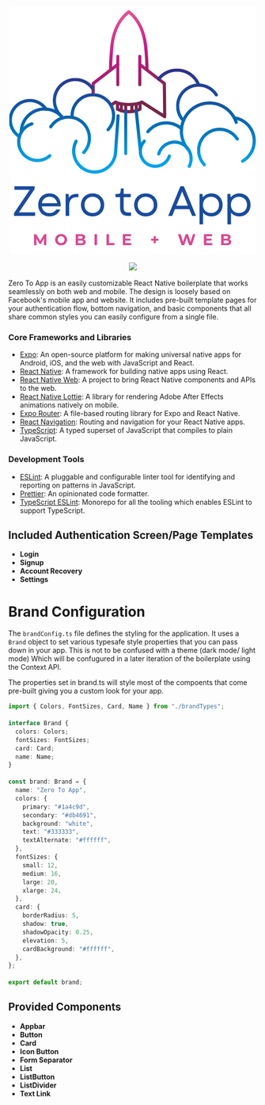 
<p align="center">
  <img src="https://github.com/Alex-Amayo/ZeroToApp/blob/master/assets/logo.png" alt="Logo">
</p>
<p align="center">
  <img src="https://uploads-ssl.webflow.com/6620407a7c67462e0cddbda9/667f6ad206ecd330b36b7765_React-Native-Web%20(1).png">
</p>

Zero To App is an easily customizable React Native boilerplate that works seamlessly on both web and mobile. The design is loosely based on Facebook's mobile app and website. 
It includes pre-built template pages for your authentication flow, bottom navigation, and basic components that all share common styles you can easily configure from a single file. 

### Core Frameworks and Libraries
- [Expo](https://expo.dev/): An open-source platform for making universal native apps for Android, iOS, and the web with JavaScript and React.
- [React Native](https://reactnative.dev/): A framework for building native apps using React.
- [React Native Web](https://necolas.github.io/react-native-web/): A project to bring React Native components and APIs to the web.
- [React Native Lottie](https://github.com/lottie-react-native/lottie-react-native): A library for rendering Adobe After Effects animations natively on mobile.
- [Expo Router](https://expo.github.io/router/docs/): A file-based routing library for Expo and React Native.
- [React Navigation](https://reactnavigation.org/): Routing and navigation for your React Native apps.
- [TypeScript](https://www.typescriptlang.org/): A typed superset of JavaScript that compiles to plain JavaScript.

### Development Tools
- [ESLint](https://eslint.org/): A pluggable and configurable linter tool for identifying and reporting on patterns in JavaScript.
- [Prettier](https://prettier.io/): An opinionated code formatter.
- [TypeScript ESLint](https://typescript-eslint.io/): Monorepo for all the tooling which enables ESLint to support TypeScript.


## Included Authentication Screen/Page Templates
- **Login**
- **Signup**
- **Account Recovery**
- **Settings**

# Brand Configuration
The `brandConfig.ts` file defines the styling for the application. It uses a `Brand` object to set various typesafe style properties that you can pass down in your app.
This is not to be confused with a theme (dark mode/ light mode) Which will be confugured in a later iteration of the boilerplate using the Context API.

 The properties set in brand.ts will style most of the compoents that come pre-built giving you a custom look for your app. 

```typescript
import { Colors, FontSizes, Card, Name } from "./brandTypes";

interface Brand {
  colors: Colors;
  fontSizes: FontSizes;
  card: Card;
  name: Name;
}

const brand: Brand = {
  name: "Zero To App",
  colors: {
    primary: "#1a4c9d",
    secondary: "#db4691",
    background: "white",
    text: "#333333",
    textAlternate: "#ffffff",
  },
  fontSizes: {
    small: 12,
    medium: 16,
    large: 20,
    xlarge: 24,
  },
  card: {
    borderRadius: 5,
    shadow: true,
    shadowOpacity: 0.25,
    elevation: 5,
    cardBackground: "#ffffff",
  },
};

export default brand;
```
  
## Provided Components

- **Appbar**
- **Button**
- **Card**
- **Icon Button**
- **Form Separator**
- **List**
- **ListButton**
- **ListDivider**
- **Text Link**
